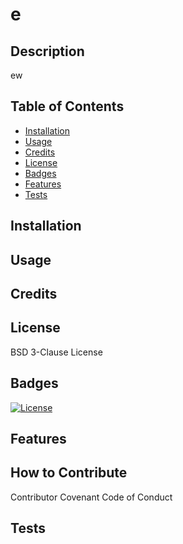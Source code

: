 # e
## Description
ew
## Table of Contents 

- [Installation](#installation)
- [Usage](#usage)
- [Credits](#credits)
- [License](#license)
- [Badges](#badges)
- [Features](#features)
- [Tests](#tests)

## Installation

## Usage

## Credits

## License
BSD 3-Clause License
## Badges

[![License](https://img.shields.io/badge/License-BSD_3--Clause-blue.svg)](https://opensource.org/licenses/BSD-3-Clause)

## Features

## How to Contribute

Contributor Covenant Code of Conduct

## Tests

